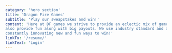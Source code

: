 ```yaml
---
category: 'hero section'
title: 'Dragon Fire Games'
subtitle: 'Play our sweapstakes and win!'
content: 'Here at DF games we strive to provide an eclectic mix of games that
also provide fun along with big payouts. We use industry standard and are
constantly innovating new and fun ways to win!'
linkTo: '/resume/'
linkText: 'Login'
---
```


